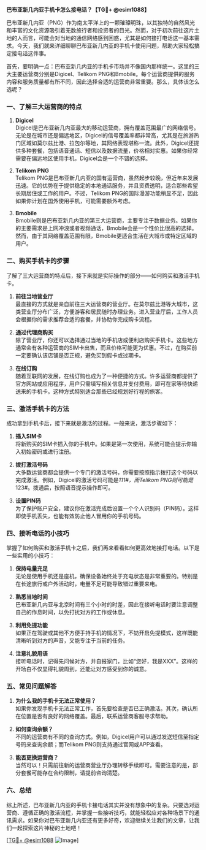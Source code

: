 **巴布亚新几内亚手机卡怎么接电话？【TG💪+ @esim1088】**

巴布亚新几内亚（PNG）作为南太平洋上的一颗璀璨明珠，以其独特的自然风光和丰富的文化资源吸引着无数旅行者和投资者的目光。然而，对于初次前往这片土地的人而言，可能会对当地的通信网络感到困惑，尤其是如何接打电话这一基本需求。今天，我们就来详细聊聊巴布亚新几内亚的手机卡使用问题，帮助大家轻松搞定接电话这件事。

首先，要明确一点：巴布亚新几内亚的手机卡市场并不像国内那样统一。这里的三大主要运营商分别是Digicel、Telikom PNG和Bmobile。每个运营商提供的服务内容和服务质量都有所不同，因此选择合适的运营商非常重要。那么，具体该怎么选呢？

### 一、了解三大运营商的特点

1. **Digicel**  
Digicel是巴布亚新几内亚最大的移动运营商，拥有覆盖范围最广的网络信号。无论是在城市还是偏远地区，Digicel的信号覆盖率都非常高，尤其是在旅游热门区域如莫尔兹比港、拉包尔等地，其网络表现堪称一流。此外，Digicel还提供多种套餐，包括语音通话、短信以及数据流量，价格相对实惠。如果你经常需要在偏远地区使用手机，Digicel会是一个不错的选择。

2. **Telikom PNG**  
Telikom PNG是巴布亚新几内亚的国有运营商，虽然起步较晚，但近年来发展迅速。它的优势在于提供稳定的本地通话服务，并且资费透明，适合那些希望长期居住或工作的用户。不过，Telikom PNG的国际漫游功能稍显不足，因此如果你计划在国外使用手机，可能需要额外考虑。

3. **Bmobile**  
Bmobile则是巴布亚新几内亚的第三大运营商，主要专注于数据业务。如果你的主要需求是上网冲浪或者视频通话，Bmobile会是一个性价比很高的选择。然而，由于其网络覆盖范围有限，Bmobile更适合生活在大城市或特定区域的用户。

### 二、购买手机卡的步骤

了解了三大运营商的特点后，接下来就是实际操作的部分——如何购买和激活手机卡。

1. **前往当地营业厅**  
最直接的方式就是亲自前往三大运营商的营业厅。在莫尔兹比港等大城市，这类营业厅分布广泛，方便游客和居民随时办理业务。进入营业厅后，工作人员会根据你的需求推荐合适的套餐，并协助你完成购卡流程。

2. **通过代理商购买**  
除了营业厅，你还可以选择通过当地的手机店或便利店购买手机卡。这些地方通常会有各种运营商的SIM卡出售，而且价格可能更为优惠。不过，在购买前一定要确认该店铺是否正规，避免买到假卡或过期卡。

3. **在线订购**  
随着互联网的发展，在线订购也成为了一种便捷的方式。许多运营商都提供了官方网站或应用程序，用户只需填写相关信息并支付费用，即可在家等待快递送来的手机卡。这种方式特别适合那些已经规划好行程的旅客。

### 三、激活手机卡的方法

成功拿到手机卡后，接下来就是激活的过程。一般来说，激活步骤如下：

1. **插入SIM卡**  
将新购买的SIM卡插入你的手机中。如果是第一次使用，系统可能会提示你输入初始密码或进行注册。

2. **拨打激活号码**  
大多数运营商都会提供一个专门的激活号码，你需要按照指示拨打这个号码以完成激活。例如，Digicel的激活号码可能是*111#，而Telikom PNG则可能是*123#。拨通后，按照语音提示操作即可。

3. **设置PIN码**  
为了保护账户安全，建议你在激活完成后设置一个个人识别码（PIN码）。这样即使手机丢失，也能有效防止他人冒用你的手机号码。

### 四、接听电话的小技巧

掌握了如何购买和激活手机卡之后，我们再来看看如何更高效地接打电话。以下是一些实用的小技巧：

1. **保持电量充足**  
无论是使用手机还是座机，确保设备始终处于充电状态是非常重要的。特别是在长途旅行或户外活动时，电量不足可能导致错过重要来电。

2. **熟悉当地时间**  
巴布亚新几内亚与北京时间有三个小时的时差，因此在接听电话时要注意调整自己的作息时间，以免打扰对方的工作或休息。

3. **利用免提功能**  
如果正在驾驶或其他不方便手持手机的情况下，不妨开启免提模式，这样既能清晰听到对方的声音，又能专注于当前的任务。

4. **注意礼貌用语**  
接听电话时，记得先问候对方，并自报家门，比如“您好，我是XXX”。这样的开场白不仅显得礼貌周到，还能让对方感受到你的诚意。

### 五、常见问题解答

1. **为什么我的手机卡无法正常使用？**  
如果你发现手机卡无法正常工作，首先要检查是否已正确激活。其次，确认所在位置是否有良好的网络覆盖。最后，联系运营商客服寻求帮助。

2. **如何查询余额？**  
不同的运营商有不同的查询方式。例如，Digicel用户可以通过发送短信至指定号码来查询余额；而Telikom PNG则支持通过官网或APP查看。

3. **能否更换运营商？**  
当然可以！只需前往新的运营商营业厅办理转移手续即可。需要注意的是，部分套餐可能存在合约限制，请提前咨询清楚。

### 六、总结

综上所述，巴布亚新几内亚的手机卡接电话其实并没有想象中的复杂。只要选对运营商、遵循正确的激活流程，并掌握一些接听技巧，就能轻松应对各种场景下的通讯需求。如果你对巴布亚新几内亚还有更多好奇，欢迎继续关注我们的文章，让我们一起探索这片神秘的土地吧！

[[TG💪+ @esim1088](https://t.me/s/esim1088) ![Image](https://i.postimg.cc/4NQfJmqS/Snipaste-2025-05-13-00-14-12.png)]